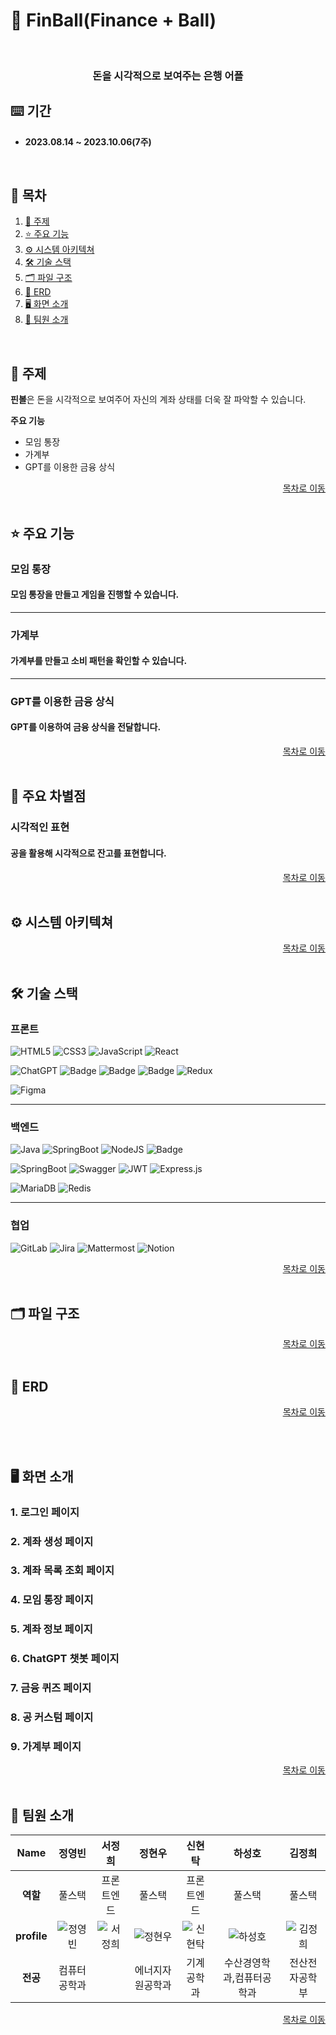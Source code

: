 # 🏫 FinBall(Finance + Ball)

<br/>

<div align="center">
  <h3>돈을 시각적으로 보여주는 은행 어플</h3>
</div>

## ⌨️ 기간

- **2023.08.14 ~ 2023.10.06(7주)**

<a name="tableContents"></a>

<br/>

## 🔎 목차

1. <a href="#subject">🎯 주제</a>
1. <a href="#mainContents">⭐️ 주요 기능</a>
1. <a href="#systemArchitecture">⚙ 시스템 아키텍쳐</a>
1. <a href="#skills">🛠️ 기술 스택</a>
1. <a href="#directories">🗂️ 파일 구조</a>
1. <a href="#erd">💾 ERD</a>
1. <a href="#contents">🖥️ 화면 소개</a>
1. <a href="#developers">👥 팀원 소개</a>

<br/>

<!------- 주제 시작 -------->

## 🎯 주제

<a name="subject"></a>

**핀볼**은 돈을 시각적으로 보여주어 자신의 계좌 상태를 더욱 잘 파악할 수 있습니다.

**주요 기능**

- 모임 통장
- 가계부
- GPT를 이용한 금융 상식

<div align="right"><a href="#tableContents">목차로 이동</a></div>

<br/>

<!------- 주요 기능 시작 -------->

## ⭐️ 주요 기능

<a name="mainContents"></a>

### 모임 통장

<h4> 모임 통장을 만들고 게임을 진행할 수 있습니다.</h4>

---

### 가계부

<h4>가계부를 만들고 소비 패턴을 확인할 수 있습니다.</h4>

---

### GPT를 이용한 금융 상식

<h4>GPT를 이용하여 금융 상식을 전달합니다.</h4>

<div align="right"><a href="#tableContents">목차로 이동</a></div>

<br/>

## 🌟 주요 차별점

### 시각적인 표현

<h4>공을 활용해 시각적으로 잔고를 표현합니다.</h4>

<div align="right"><a href="#tableContents">목차로 이동</a></div>

<br/>

<!------- 시스템 아키텍쳐 시작 -------->

## ⚙ 시스템 아키텍쳐

<a name="systemArchitecture"></a>

<div align="right"><a href="#tableContents">목차로 이동</a></div>

<br/>

<!------- 기술 스택 시작 -------->

## 🛠️ 기술 스택

<a name="skills"></a>

### 프론트

![HTML5](https://img.shields.io/badge/html5-%23E34F26.svg?style=for-the-badge&logo=html5&logoColor=white)
![CSS3](https://img.shields.io/badge/css3-%231572B6.svg?style=for-the-badge&logo=css3&logoColor=white)
![JavaScript](https://img.shields.io/badge/javascript-%23323330.svg?style=for-the-badge&logo=javascript&logoColor=%23F7DF1E)
![React](https://img.shields.io/badge/react-%2320232a.svg?style=for-the-badge&logo=react&logoColor=%2361DAFB)

![ChatGPT](https://img.shields.io/badge/chatGPT-74aa9c?style=for-the-badge&logo=openai&logoColor=white)
![Badge](https://img.shields.io/badge/CLOVA-lightgreen.svg?style=for-the-badge)
![Badge](https://img.shields.io/badge/Karlo-blue.svg?style=for-the-badge)
![Badge](https://img.shields.io/badge/TeachableMacine-lightblue.svg?style=for-the-badge)
![Redux](https://img.shields.io/badge/redux-%23593d88.svg?style=for-the-badge&logo=redux&logoColor=white)

![Figma](https://img.shields.io/badge/figma-%23F24E1E.svg?style=for-the-badge&logo=figma&logoColor=white)

---

### 백엔드

![Java](https://img.shields.io/badge/java-%23ED8B00.svg?style=for-the-badge&logo=openjdk&logoColor=white)
![SpringBoot](https://img.shields.io/badge/springboot-6DB33F?style=for-the-badge&logo=springboot&logoColor=white)
![NodeJS](https://img.shields.io/badge/node.js-6DA55F?style=for-the-badge&logo=node.js&logoColor=white)
![Badge](https://img.shields.io/badge/Openvidu-lightgreen.svg?style=for-the-badge)

![SpringBoot](https://img.shields.io/badge/springsecurity-6DB33F?style=for-the-badge&logo=springsecurity&logoColor=white)
![Swagger](https://img.shields.io/badge/-Swagger-%23Clojure?style=for-the-badge&logo=swagger&logoColor=white)
![JWT](https://img.shields.io/badge/JWT-black?style=for-the-badge&logo=JSON%20web%20tokens)
![Express.js](https://img.shields.io/badge/express.js-%23404d59.svg?style=for-the-badge&logo=express&logoColor=%2361DAFB)

![MariaDB](https://img.shields.io/badge/MariaDB-003545?style=for-the-badge&logo=mariadb&logoColor=white)
![Redis](https://img.shields.io/badge/redis-%23DD0031.svg?style=for-the-badge&logo=redis&logoColor=white)

---

### 협업

![GitLab](https://img.shields.io/badge/gitlab-FC6D26.svg?style=for-the-badge&logo=gitlab&logoColor=white)
![Jira](https://img.shields.io/badge/jira-%230A0FFF.svg?style=for-the-badge&logo=jira&logoColor=white)
![Mattermost](https://img.shields.io/badge/mattermost-0058CC.svg?style=for-the-badge&logo=mattermost&logoColor=white)
![Notion](https://img.shields.io/badge/Notion-000000.svg?style=for-the-badge&logo=notion&logoColor=white)

<div align="right"><a href="#tableContents">목차로 이동</a></div>

<br/>

<!------- 파일 구조 시작 -------->

## 🗂️ 파일 구조

<a name="directories"></a>

<!-- ### 프론트

<details>
  <summary>
    자세히
  </summary>

```
📦frontend
 ┣ 📂openCV
 ┣ 📂public
 ┃ ┣ 📂images
 ┣ 📂src
 ┃ ┣ 📂assets
 ┃ ┃ ┣ 📂fonts
 ┃ ┃ ┗ 📂images
 ┃ ┣ 📂components
 ┃ ┣ 📂models
 ┃ ┣ 📂pages
 ┃ ┃ ┣ 📂Common
 ┃ ┃ ┃ ┣ 📂api
 ┃ ┃ ┃ ┣ 📂hooks
 ┃ ┃ ┣ 📂Government
 ┃ ┃ ┃ ┣ 📂ClassPage
 ┃ ┃ ┃ ┣ 📂components
 ┃ ┃ ┃ ┃ ┣ 📂Modal
 ┃ ┃ ┃ ┃ ┃ ┣ 📂AddStudyClass
 ┃ ┃ ┃ ┃ ┃ ┗ 📂StudentModal
 ┃ ┃ ┃ ┣ 📂MainPage
 ┃ ┃ ┃ ┣ 📂StudentPage
 ┃ ┃ ┃ ┣ 📂TeacherPage
 ┃ ┃ ┣ 📂Live
 ┃ ┃ ┣ 📂Student
 ┃ ┃ ┃ ┣ 📂my_model
 ┃ ┃ ┗ 📂Teacher
 ┃ ┣ 📂store
 ┃ ┃ ┣ 📂actions
 ┃ ┃ ┣ 📂reducers
 ┣ 📜.gitignore
 ┣ 📜Dockerfile
 ┣ 📜nginx.conf
 ┣ 📜package-lock.json
 ┣ 📜package.json
 ┗ 📜README.md
```

</details>

### 백엔드 서버 - 메인 서버

<details>
  <summary>
    자세히
  </summary>

```
📦http
 ┣ 📂src
 ┃ ┣ 📂main
 ┃ ┃ ┣ 📂java
 ┃ ┃ ┃ ┗ 📂com
 ┃ ┃ ┃ ┃ ┗ 📂ssafy
 ┃ ┃ ┃ ┃ ┃ ┗ 📂http
 ┃ ┃ ┃ ┃ ┃ ┃ ┣ 📂apis
 ┃ ┃ ┃ ┃ ┃ ┃ ┃ ┣ 📂auth
 ┃ ┃ ┃ ┃ ┃ ┃ ┃ ┃ ┣ 📂controllers
 ┃ ┃ ┃ ┃ ┃ ┃ ┃ ┃ ┣ 📂dtos
 ┃ ┃ ┃ ┃ ┃ ┃ ┃ ┃ ┣ 📂requests
 ┃ ┃ ┃ ┃ ┃ ┃ ┃ ┃ ┣ 📂responses
 ┃ ┃ ┃ ┃ ┃ ┃ ┃ ┃ ┗ 📂services
 ┃ ┃ ┃ ┃ ┃ ┃ ┃ ┣ 📂classes
 ┃ ┃ ┃ ┃ ┃ ┃ ┃ ┃ ┣ 📂controllers
 ┃ ┃ ┃ ┃ ┃ ┃ ┃ ┃ ┣ 📂entities
 ┃ ┃ ┃ ┃ ┃ ┃ ┃ ┃ ┣ 📂repositories
 ┃ ┃ ┃ ┃ ┃ ┃ ┃ ┃ ┣ 📂requests
 ┃ ┃ ┃ ┃ ┃ ┃ ┃ ┃ ┣ 📂responses
 ┃ ┃ ┃ ┃ ┃ ┃ ┃ ┃ ┗ 📂services
 ┃ ┃ ┃ ┃ ┃ ┃ ┃ ┣ 📂commoncodes
 ┃ ┃ ┃ ┃ ┃ ┃ ┃ ┃ ┣ 📂entities
 ┃ ┃ ┃ ┃ ┃ ┃ ┃ ┣ 📂deploy
 ┃ ┃ ┃ ┃ ┃ ┃ ┃ ┃ ┗ 📂controllers
 ┃ ┃ ┃ ┃ ┃ ┃ ┃ ┣ 📂diaries
 ┃ ┃ ┃ ┃ ┃ ┃ ┃ ┃ ┣ 📂controllers
 ┃ ┃ ┃ ┃ ┃ ┃ ┃ ┃ ┣ 📂entities
 ┃ ┃ ┃ ┃ ┃ ┃ ┃ ┃ ┣ 📂repositories
 ┃ ┃ ┃ ┃ ┃ ┃ ┃ ┃ ┣ 📂requests
 ┃ ┃ ┃ ┃ ┃ ┃ ┃ ┃ ┣ 📂responses
 ┃ ┃ ┃ ┃ ┃ ┃ ┃ ┃ ┗ 📂services
 ┃ ┃ ┃ ┃ ┃ ┃ ┃ ┣ 📂fcm
 ┃ ┃ ┃ ┃ ┃ ┃ ┃ ┃ ┣ 📂config
 ┃ ┃ ┃ ┃ ┃ ┃ ┃ ┃ ┣ 📂controllers
 ┃ ┃ ┃ ┃ ┃ ┃ ┃ ┃ ┗ 📂services
 ┃ ┃ ┃ ┃ ┃ ┃ ┃ ┣ 📂governments
 ┃ ┃ ┃ ┃ ┃ ┃ ┃ ┃ ┣ 📂controllers
 ┃ ┃ ┃ ┃ ┃ ┃ ┃ ┃ ┣ 📂entities
 ┃ ┃ ┃ ┃ ┃ ┃ ┃ ┃ ┣ 📂repositories
 ┃ ┃ ┃ ┃ ┃ ┃ ┃ ┃ ┣ 📂requests
 ┃ ┃ ┃ ┃ ┃ ┃ ┃ ┃ ┗ 📂services
 ┃ ┃ ┃ ┃ ┃ ┃ ┃ ┣ 📂homeworkhistories
 ┃ ┃ ┃ ┃ ┃ ┃ ┃ ┃ ┣ 📂controllers
 ┃ ┃ ┃ ┃ ┃ ┃ ┃ ┃ ┣ 📂entities
 ┃ ┃ ┃ ┃ ┃ ┃ ┃ ┃ ┣ 📂repositories
 ┃ ┃ ┃ ┃ ┃ ┃ ┃ ┃ ┣ 📂responses
 ┃ ┃ ┃ ┃ ┃ ┃ ┃ ┃ ┗ 📂services
 ┃ ┃ ┃ ┃ ┃ ┃ ┃ ┣ 📂lecture
 ┃ ┃ ┃ ┃ ┃ ┃ ┃ ┃ ┣ 📂controllers
 ┃ ┃ ┃ ┃ ┃ ┃ ┃ ┃ ┣ 📂requests
 ┃ ┃ ┃ ┃ ┃ ┃ ┃ ┃ ┗ 📂services
 ┃ ┃ ┃ ┃ ┃ ┃ ┃ ┣ 📂lecturehistories
 ┃ ┃ ┃ ┃ ┃ ┃ ┃ ┃ ┣ 📂controllers
 ┃ ┃ ┃ ┃ ┃ ┃ ┃ ┃ ┣ 📂entities
 ┃ ┃ ┃ ┃ ┃ ┃ ┃ ┃ ┣ 📂repositories
 ┃ ┃ ┃ ┃ ┃ ┃ ┃ ┃ ┗ 📂services
 ┃ ┃ ┃ ┃ ┃ ┃ ┃ ┣ 📂members
 ┃ ┃ ┃ ┃ ┃ ┃ ┃ ┃ ┣ 📂controllers
 ┃ ┃ ┃ ┃ ┃ ┃ ┃ ┃ ┣ 📂entities
 ┃ ┃ ┃ ┃ ┃ ┃ ┃ ┃ ┣ 📂repositories
 ┃ ┃ ┃ ┃ ┃ ┃ ┃ ┃ ┣ 📂requests
 ┃ ┃ ┃ ┃ ┃ ┃ ┃ ┃ ┣ 📂responses
 ┃ ┃ ┃ ┃ ┃ ┃ ┃ ┃ ┗ 📂services
 ┃ ┃ ┃ ┃ ┃ ┃ ┃ ┣ 📂mute
 ┃ ┃ ┃ ┃ ┃ ┃ ┃ ┃ ┗ 📂controllers
 ┃ ┃ ┃ ┃ ┃ ┃ ┃ ┣ 📂openvidu
 ┃ ┃ ┃ ┃ ┃ ┃ ┃ ┃ ┣ 📂controllers
 ┃ ┃ ┃ ┃ ┃ ┃ ┃ ┃ ┗ 📂requests
 ┃ ┃ ┃ ┃ ┃ ┃ ┃ ┣ 📂roles
 ┃ ┃ ┃ ┃ ┃ ┃ ┃ ┃ ┣ 📂entities
 ┃ ┃ ┃ ┃ ┃ ┃ ┃ ┗ 📂themes
 ┃ ┃ ┃ ┃ ┃ ┃ ┃ ┃ ┣ 📂controllers
 ┃ ┃ ┃ ┃ ┃ ┃ ┃ ┃ ┣ 📂entities
 ┃ ┃ ┃ ┃ ┃ ┃ ┃ ┃ ┣ 📂repositories
 ┃ ┃ ┃ ┃ ┃ ┃ ┃ ┃ ┣ 📂responses
 ┃ ┃ ┃ ┃ ┃ ┃ ┃ ┃ ┗ 📂services
 ┃ ┃ ┃ ┃ ┃ ┃ ┣ 📂exception
 ┃ ┃ ┃ ┃ ┃ ┃ ┃ ┣ 📂handler
 ┃ ┃ ┃ ┃ ┃ ┃ ┣ 📂jwt
 ┃ ┃ ┃ ┃ ┃ ┃ ┃ ┣ 📂dtos
 ┃ ┃ ┃ ┃ ┃ ┃ ┃ ┣ 📂filters
 ┃ ┃ ┃ ┃ ┃ ┃ ┣ 📂redis
 ┃ ┃ ┃ ┃ ┃ ┃ ┃ ┣ 📂configs
 ┃ ┃ ┃ ┃ ┃ ┃ ┃ ┗ 📂services
 ┃ ┃ ┃ ┃ ┃ ┃ ┣ 📂s3
 ┃ ┃ ┃ ┃ ┃ ┃ ┃ ┗ 📂configs
 ┃ ┃ ┃ ┃ ┃ ┃ ┣ 📂security
 ┃ ┃ ┃ ┃ ┃ ┃ ┃ ┣ 📂configs
 ┃ ┃ ┃ ┃ ┃ ┃ ┃ ┣ 📂services
 ┃ ┃ ┃ ┃ ┃ ┃ ┃ ┗ 📂utils
 ┃ ┃ ┃ ┃ ┃ ┃ ┣ 📂support
 ┃ ┃ ┃ ┃ ┃ ┃ ┃ ┣ 📂codes
 ┃ ┃ ┃ ┃ ┃ ┃ ┃ ┣ 📂responses
 ┃ ┃ ┃ ┃ ┃ ┃ ┃ ┗ 📂utils
 ┃ ┃ ┃ ┃ ┃ ┃ ┣ 📂swagger
 ┃ ┃ ┃ ┃ ┃ ┃ ┃ ┗ 📂configs
 ┃ ┃ ┗ 📂resources
 ┃ ┃ ┃ ┣ 📜application-db.yml
 ┃ ┃ ┃ ┣ 📜application-jwt.yml
 ┃ ┃ ┃ ┣ 📜application-openvidu.yml
 ┃ ┃ ┃ ┣ 📜application-redis.yml
 ┃ ┃ ┃ ┣ 📜application-s3.yml
 ┃ ┃ ┃ ┣ 📜application-sse.yml
 ┃ ┃ ┃ ┣ 📜application.yml
 ┃ ┃ ┃ ┣ 📜FCM_service_key.json
 ┃ ┃ ┃ ┣ 📜logback-local.properties
 ┃ ┃ ┃ ┗ 📜logback-spring.xml
 ┃ ┗ 📂test
 ┃ ┃ ┗ 📂java
 ┃ ┃ ┃ ┗ 📂com
 ┃ ┃ ┃ ┃ ┗ 📂ssafy
 ┃ ┃ ┃ ┃ ┃ ┗ 📂http
 ┃ ┃ ┃ ┃ ┃ ┃ ┣ 📂apis
 ┃ ┃ ┃ ┃ ┃ ┃ ┃ ┗ 📂members
 ┃ ┃ ┃ ┃ ┃ ┃ ┃ ┃ ┗ 📂services
 ┣ 📜.gitignore
 ┣ 📜build.gradle
 ┣ 📜classpath
 ┣ 📜Dockerfile
 ┣ 📜gradlew
 ┣ 📜gradlew.bat
 ┗ 📜settings.gradle
```

</details> -->

<div align="right"><a href="#tableContents">목차로 이동</a></div>

<br/>

<!------- ERD 시작 -------->

## 💾 ERD

<a name="erd"></a>

<div align="right"><a href="#tableContents">목차로 이동</a></div>

<br/>

<!------- 화면 소개 시작 -------->

<a name="contents"></a>

<br/>

## 🖥️ 화면 소개

### 1. 로그인 페이지

### 2. 계좌 생성 페이지

### 3. 계좌 목록 조회 페이지

### 4. 모임 통장 페이지

### 5. 계좌 정보 페이지

### 6. ChatGPT 챗봇 페이지

### 7. 금융 퀴즈 페이지

### 8. 공 커스텀 페이지

### 9. 가계부 페이지

<div align="right"><a href="#tableContents">목차로 이동</a></div>

<br/>

<!------- 팀원 소개 시작 -------->

## 👥 팀원 소개

<a name="developers"></a>

|  **Name**  |  정영빈  |  서정희  |  정현우  |  신현탁  |  하성호  |  김정희  |
| :------: | :------: | :------: | :------: | :------: | :------: | :------: |
|  **역할**  |  풀스택  |  프론트엔드  |  풀스택  |  프론트엔드  |  풀스택  |  풀스택  |
| **profile** | ![정영빈](https://github.com/tunkcalb/shinhan-solup/assets/95354899/60bd0105-1716-49a5-b29a-54f8344ebd41) | ![서정희](https://github.com/tunkcalb/shinhan-solup/assets/95354899/f4c70f14-39d2-49f9-918a-cb2e3492392a) | ![정현우](https://github.com/tunkcalb/shinhan-solup/assets/95354899/47f04fcb-5ffc-4cb8-a5f6-d8437ba43595) | ![신현탁](https://github.com/tunkcalb/shinhan-solup/assets/95354899/8ac0a59e-96b3-423d-ad2d-ce1f7c1fe801) | ![하성호](https://github.com/tunkcalb/shinhan-solup/assets/95354899/503fc614-d2b0-439c-bc67-502a50c29665) | ![김정희](https://github.com/tunkcalb/shinhan-solup/assets/95354899/2c6fa00f-b5aa-4a86-a8c6-1a4e166f6b0e) |
| **전공** | 컴퓨터공학과 |  | 에너지자원공학과 | 기계공학과 | 수산경영학과,컴퓨터공학과 | 전산전자공학부 |

<div align="right"><a href="#tableContents">목차로 이동</a></div>

